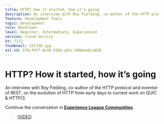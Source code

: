 ```yaml
---
title: HTTP? How it started, how it’s going
description: An interview with Roy Fielding, co-author of the HTTP protocol and inventor of REST, on the evolution of HTTP from early days to current work on QUIC & HTTP/3. This session was delivered as part of Adobe Developers Live Content event.
feature: Development Tools
topic: Development
role: Developer
level: Beginner, Intermediate, Experienced
version: cloud-service
kt: 7172
thumbnail: 331738.jpg
exl-id: 67bcf477-4e30-4184-a81c-60bbaebca820
---
```

# HTTP? How it started, how it’s going

An interview with Roy Fielding, co-author of the HTTP protocol and inventor of REST, on the evolution of HTTP from early days to current work on QUIC & HTTP/3.

Continue the conversation in **[Experience League Communities](http://adobe.ly/36Yd3v6)**.

>[!VIDEO](https://video.tv.adobe.com/v/331738/?quality=12&learn=on&hidetitle=true)
